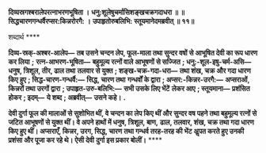 **दिव्यस्रगश्बरालेपरत्नाभरणभूषिता ।** **धनु:शूलेषुचर्मासिशङ्खचक्रगदाधरा ॥ ॥** **सिद्धचारणगन्धर्वैरप्सर:किन्नरोरगै: ।** **उपाहृतोरुबलिभि: स्तूयमानेदमब्रवीत् ॥ ११॥** 

शब्दार्थ **** 

**दिव्य-स्रक्-अश्बर-आलेप—** **तब उसने चन्दन लेप, फूल-माला तथा सुन्दर वषों से आभूषित देवी का रूप धारण कर लिया** **;** **रत्न-आभरण-भूषिता—** **बहुमूल्य रत्नों वाले आभूषणों से सज्जित** **; धनु:-शूल-इषु-चर्म-असि—** **धनुष, त्रिशूल, तीर, ढाल तथा** **तलवार से युक्त** **; शङ्ख-चक्र-गदा-धरा—** **तथा शंख, चक्र और गदा धारण किए हुए** **; सिद्ध-चारण-गन्धर्वै:—** **सिद्ध, चारण तथा** **गन्धर्वों के द्वारा** **; अप्सर:-किन्नर-उरगै:—** **अप्सराओं, किन्नरों तथा उरगों द्वारा** **; उपाहृत-उरु-बलिभि:—** **सभी उसके लिए भेंटें** **लेकर आए** **; स्तूयमाना—** **प्रशंसित होकर** **; इदम्—** **ये शब्द** **; अब्रवीत्—** **उसने कहे।** **.** 

**देवी दुर्गा फूल की मालाओं से सुशोभित थीं, वे चन्दन का लेप किए थीं और सुन्दर वष** **पहने तथा बहुमूल्य रत्नों से जटित आभूषणों से युक्त थीं। वे अपने हाथों में धनुष, त्रिशूल, बाण,** **ढाल, तलवार, शंख, चक्र तथा गदा धारण किए हुए थीं। अप्सराएँ, किन्नर, उरग, सिद्ध, चारण** **तथा गन्धर्व तरह-तरह की भेंट अॢपत करते हुए उनकी प्रशंसा और पूजा कर रहे थे। ऐसी देवी** **दुर्गा इस प्रकार बोलीं।** **** 